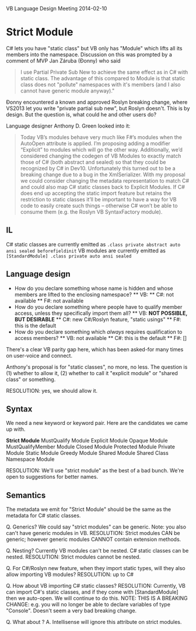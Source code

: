 VB Language Design Meeting 2014-02-10

# Strict Module

C# lets you have "static class" but VB only has "Module" which lifts all its members into the namespace. Discussion on this was prompted by a comment of MVP Jan Záruba (Đonny) who said
> I use Partial Private Sub New to achieve the same effect as in C# with static class. The advantage of this compared to Module is that static class does not "pollute" namespaces with it's members (and I also cannot have generic module anyway)."

Đonny encountered a known and approved Roslyn breaking change, where VS2013 let you write "private partial sub new", but Roslyn doesn't. This is by design. But the question is, what could he and other users do?

Language designer Anthony D. Green looked into it:
> Today VB’s modules behave very much like F#’s modules when the AutoOpen attribute is applied. I’m proposing adding a modifier “Explicit” to modules which will go the other way. Additionally, we’d considered changing the codegen of VB Modules to exactly match those of C# (both abstract and sealed) so that they could be recognized by C# in Dev10. Unfortunately this turned out to be a breaking change due to a bug in the XmlSerializer. With my proposal we could consider changing the metadata representation to match C# and could also map C# static classes back to Explicit Modules. If C# does end up accepting the static import feature but retains the restriction to static classes it’ll be important to have a way for VB code to easily create such things – otherwise C# won’t be able to consume them (e.g. the Roslyn VB SyntaxFactory module).

## IL

C# static classes are currently emitted as `.class private abstract auto ansi sealed beforefieldinit`
VB modules are currently emitted as `[StandardModule] .class private auto ansi sealed`

## Language design

* How do you declare something whose name is hidden and whose members are lifted to the enclosing namespace?
** VB: <HideModuleName>
** C#: not available
** F#: not available
* How do you declare something where people have to qualify member access, unless they specifically import them all?
** VB: **NOT POSSIBLE, BUT DESIRABLE**
** C#: new C#/Roslyn feature, "static usings"
** F#: this is the default
* How do you declare something which *always* requires qualification to access members?
** VB: not available
** C#: this is the default
** F#: [<RequiresQualification>]

There's a clear VB parity gap here, which has been asked-for many times on user-voice and connect.

Anthony's proposal is for "static classes", no more, no less. The question is (1) whether to allow it, (2) whether to call it "explicit module" or "shared class" or something.

RESOLUTION: yes, we should allow it.

## Syntax

We need a new keyword or keyword pair. Here are the candidates we came up with.

**Strict Module**
MustQualify Module
Explicit Module
Opaque Module
MustQualifyMember Module
Closed Module
Protected Module
Private Module
Static Module
Greedy Module
Shared Module
Shared Class
Namespace Module

RESOLUTION: We'll use "strict module" as the best of a bad bunch. We're open to suggestions for better names.

## Semantics

The metadata we emit for "Strict Module" should be the same as the metadata for C# static classes.

Q. Generics? We could say "strict modules" can be generic. Note: you also can't have generic modules in VB. 
RESOLUTION: Strict modules CAN be generic; however generic modules CANNOT contain extension methods.

Q. Nesting? Currently VB modules can't be nested. C# static classes can be nested.
RESOLUTION: Strict modules cannot be nested.

Q. For C#/Roslyn new feature, when they import static types, will they also allow importing VB modules?
RESOLUTION: up to C#

Q. How about VB importing C# static classes?
RESOLUTION: Currently, VB can import C#'s static classes, and if they come with [StandardModule] then we auto-open. We will continue to do this. NOTE: THIS IS A BREAKING CHANGE: e.g. you will no longer be able to declare variables of type "Console". Doesn't seem a very bad breaking change.

Q. What about <HideModuleName>?
A. Intellisense will ignore this attribute on strict modules.
